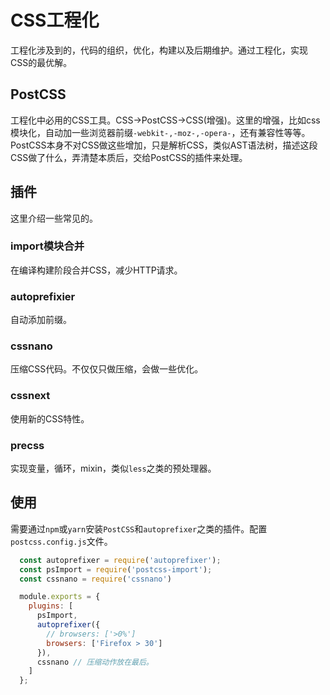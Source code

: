 # CSS工程化
工程化涉及到的，代码的组织，优化，构建以及后期维护。通过工程化，实现CSS的最优解。

## PostCSS
工程化中必用的CSS工具。CSS->PostCSS->CSS(增强)。这里的增强，比如css模块化，自动加一些浏览器前缀`-webkit-,-moz-,-opera-`，还有兼容性等等。
PostCSS本身不对CSS做这些增加，只是解析CSS，类似AST语法树，描述这段CSS做了什么，弄清楚本质后，交给PostCSS的插件来处理。

## 插件
这里介绍一些常见的。

### import模块合并
在编译构建阶段合并CSS，减少HTTP请求。

### autoprefixier
自动添加前缀。

### cssnano
压缩CSS代码。不仅仅只做压缩，会做一些优化。

### cssnext
使用新的CSS特性。

### precss
实现变量，循环，mixin，类似`less`之类的预处理器。

## 使用
需要通过`npm`或`yarn`安装`PostCSS`和`autoprefixer`之类的插件。配置`postcss.config.js`文件。
```js
  const autoprefixer = require('autoprefixer');
  const psImport = require('postcss-import');
  const cssnano = require('cssnano')

  module.exports = {
    plugins: [
      psImport,
      autoprefixer({
        // browsers: ['>0%']
        browsers: ['Firefox > 30']
      }),
      cssnano // 压缩动作放在最后。
    ]
  };
```